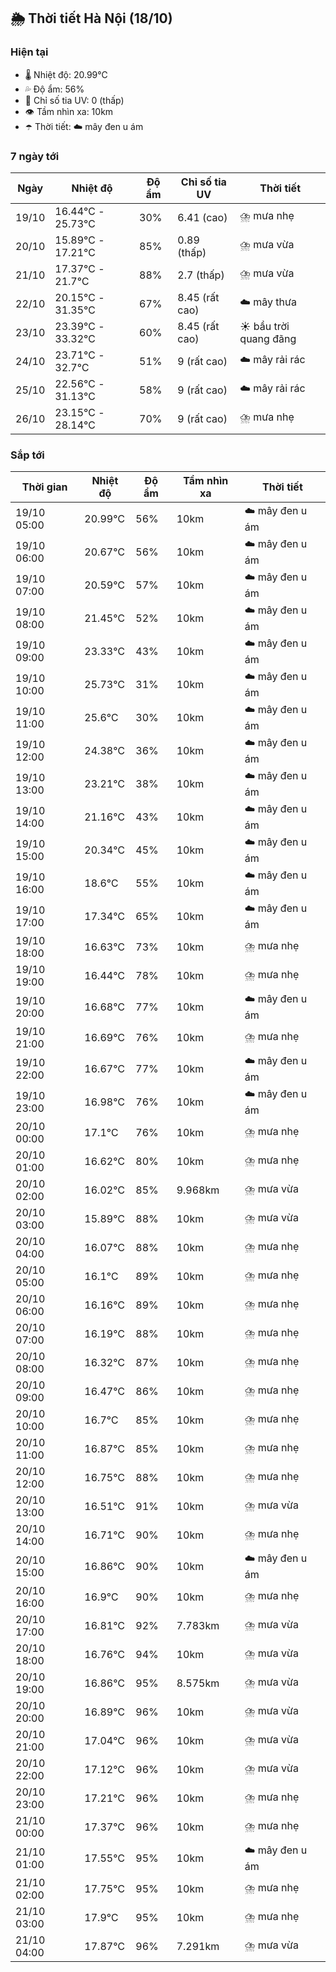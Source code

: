 ## 🌦️ Thời tiết Hà Nội (18/10)

### Hiện tại

- 🌡️ Nhiệt độ: 20.99℃
- 💦 Độ ẩm: 56%
- 🌟 Chỉ số tia UV: 0 (thấp)
- 👁️ Tầm nhìn xa: 10km
- ☂️ Thời tiết: ☁️ mây đen u ám

### 7 ngày tới

| Ngày | Nhiệt độ | Độ ẩm | Chỉ số tia UV | Thời tiết |
| --- | --- | --- | --- | --- |
| 19/10 | 16.44℃ - 25.73℃ | 30% | 6.41 (cao) | ⛈️ mưa nhẹ |
| 20/10 | 15.89℃ - 17.21℃ | 85% | 0.89 (thấp) | ⛈️ mưa vừa |
| 21/10 | 17.37℃ - 21.7℃ | 88% | 2.7 (thấp) | ⛈️ mưa vừa |
| 22/10 | 20.15℃ - 31.35℃ | 67% | 8.45 (rất cao) | ☁️ mây thưa |
| 23/10 | 23.39℃ - 33.32℃ | 60% | 8.45 (rất cao) | ☀️ bầu trời quang đãng |
| 24/10 | 23.71℃ - 32.7℃ | 51% | 9 (rất cao) | ☁️ mây rải rác |
| 25/10 | 22.56℃ - 31.13℃ | 58% | 9 (rất cao) | ☁️ mây rải rác |
| 26/10 | 23.15℃ - 28.14℃ | 70% | 9 (rất cao) | ⛈️ mưa nhẹ |

### Sắp tới

| Thời gian | Nhiệt độ | Độ ẩm | Tầm nhìn xa | Thời tiết |
| --- | --- | --- | --- | --- |
| 19/10 05:00 | 20.99℃ | 56% | 10km | ☁️ mây đen u ám |
| 19/10 06:00 | 20.67℃ | 56% | 10km | ☁️ mây đen u ám |
| 19/10 07:00 | 20.59℃ | 57% | 10km | ☁️ mây đen u ám |
| 19/10 08:00 | 21.45℃ | 52% | 10km | ☁️ mây đen u ám |
| 19/10 09:00 | 23.33℃ | 43% | 10km | ☁️ mây đen u ám |
| 19/10 10:00 | 25.73℃ | 31% | 10km | ☁️ mây đen u ám |
| 19/10 11:00 | 25.6℃ | 30% | 10km | ☁️ mây đen u ám |
| 19/10 12:00 | 24.38℃ | 36% | 10km | ☁️ mây đen u ám |
| 19/10 13:00 | 23.21℃ | 38% | 10km | ☁️ mây đen u ám |
| 19/10 14:00 | 21.16℃ | 43% | 10km | ☁️ mây đen u ám |
| 19/10 15:00 | 20.34℃ | 45% | 10km | ☁️ mây đen u ám |
| 19/10 16:00 | 18.6℃ | 55% | 10km | ☁️ mây đen u ám |
| 19/10 17:00 | 17.34℃ | 65% | 10km | ☁️ mây đen u ám |
| 19/10 18:00 | 16.63℃ | 73% | 10km | ⛈️ mưa nhẹ |
| 19/10 19:00 | 16.44℃ | 78% | 10km | ⛈️ mưa nhẹ |
| 19/10 20:00 | 16.68℃ | 77% | 10km | ☁️ mây đen u ám |
| 19/10 21:00 | 16.69℃ | 76% | 10km | ⛈️ mưa nhẹ |
| 19/10 22:00 | 16.67℃ | 77% | 10km | ☁️ mây đen u ám |
| 19/10 23:00 | 16.98℃ | 76% | 10km | ☁️ mây đen u ám |
| 20/10 00:00 | 17.1℃ | 76% | 10km | ⛈️ mưa nhẹ |
| 20/10 01:00 | 16.62℃ | 80% | 10km | ⛈️ mưa nhẹ |
| 20/10 02:00 | 16.02℃ | 85% | 9.968km | ⛈️ mưa vừa |
| 20/10 03:00 | 15.89℃ | 88% | 10km | ⛈️ mưa vừa |
| 20/10 04:00 | 16.07℃ | 88% | 10km | ⛈️ mưa nhẹ |
| 20/10 05:00 | 16.1℃ | 89% | 10km | ⛈️ mưa nhẹ |
| 20/10 06:00 | 16.16℃ | 89% | 10km | ⛈️ mưa nhẹ |
| 20/10 07:00 | 16.19℃ | 88% | 10km | ⛈️ mưa nhẹ |
| 20/10 08:00 | 16.32℃ | 87% | 10km | ⛈️ mưa nhẹ |
| 20/10 09:00 | 16.47℃ | 86% | 10km | ⛈️ mưa nhẹ |
| 20/10 10:00 | 16.7℃ | 85% | 10km | ⛈️ mưa nhẹ |
| 20/10 11:00 | 16.87℃ | 85% | 10km | ⛈️ mưa nhẹ |
| 20/10 12:00 | 16.75℃ | 88% | 10km | ⛈️ mưa nhẹ |
| 20/10 13:00 | 16.51℃ | 91% | 10km | ⛈️ mưa vừa |
| 20/10 14:00 | 16.71℃ | 90% | 10km | ⛈️ mưa nhẹ |
| 20/10 15:00 | 16.86℃ | 90% | 10km | ☁️ mây đen u ám |
| 20/10 16:00 | 16.9℃ | 90% | 10km | ⛈️ mưa nhẹ |
| 20/10 17:00 | 16.81℃ | 92% | 7.783km | ⛈️ mưa vừa |
| 20/10 18:00 | 16.76℃ | 94% | 10km | ⛈️ mưa vừa |
| 20/10 19:00 | 16.86℃ | 95% | 8.575km | ⛈️ mưa vừa |
| 20/10 20:00 | 16.89℃ | 96% | 10km | ⛈️ mưa vừa |
| 20/10 21:00 | 17.04℃ | 96% | 10km | ⛈️ mưa vừa |
| 20/10 22:00 | 17.12℃ | 96% | 10km | ⛈️ mưa vừa |
| 20/10 23:00 | 17.21℃ | 96% | 10km | ⛈️ mưa nhẹ |
| 21/10 00:00 | 17.37℃ | 96% | 10km | ⛈️ mưa nhẹ |
| 21/10 01:00 | 17.55℃ | 95% | 10km | ☁️ mây đen u ám |
| 21/10 02:00 | 17.75℃ | 95% | 10km | ⛈️ mưa nhẹ |
| 21/10 03:00 | 17.9℃ | 95% | 10km | ⛈️ mưa nhẹ |
| 21/10 04:00 | 17.87℃ | 96% | 7.291km | ⛈️ mưa vừa |
